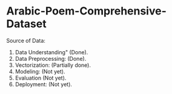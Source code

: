 # Arabic-Poem-Comprehensive-Dataset

Source of Data: 


1. Data Understanding" (Done). 
2. Data Preprocessing: (Done).
3. Vectorization: (Partially done). 
4. Modeling: (Not yet). 
5. Evaluation (Not yet). 
6. Deployment: (Not yet).
